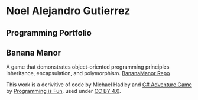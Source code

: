 # Noel Alejandro Gutierrez

## Programming Portfolio


## Banana Manor

A game that demonstrates object-oriented programming principles inheritance, encapsulation, and polymorphism.
[BananaManor Repo](https://github.com/noelalejandro/BananaManor)


This work is a derivitive of code by Michael Hadley and [C# Adventure Game](http://programmingisfun.com/learn/c-sharp-adventure-game/)
by [Programming is Fun](http://programmingisfun.com), used under [CC BY 4.0](https://creativecommons.org/licenses/by/4.0/).
